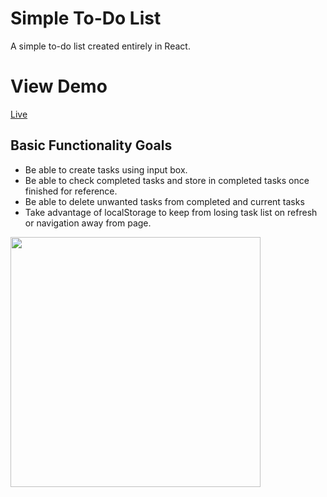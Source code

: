 # Simple To-Do List
A simple to-do list created entirely in React.

# View Demo
<a href="https://danieljbailey.github.io/React-To-Do-List/">Live</a>


## Basic Functionality Goals
* Be able to create tasks using input box.
* Be able to check completed tasks and store in completed tasks once finished for reference.
* Be able to delete unwanted tasks from completed and current tasks
* Take advantage of localStorage to keep from losing task list on refresh or navigation away from page.


<img src="https://i.gyazo.com/5d67c3994aa7eaa715e2cdf06c1e4fd6.png" style="width: 400px"/>